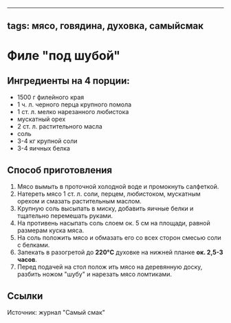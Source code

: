 ----
tags: мясо, говядина, духовка, самыйсмак
----


# Филе "под шубой"


## Ингредиенты  на 4 порции:
- 1500 г филейного края
- 1 ч. л. черного перца крупного помола
- 1 ст. л. мелко нарезанно­го любистока
- мускатный орех
- 2 ст. л. растительного масла
- соль
- 3-4 кг крупной соли
- 3-4 яичных белка

## Способ приготовления
1. Мясо вымыть в проточной холодной воде и промокнуть салфеткой.
2. Натереть мясо 1 ст. л. соли, перцем, любистоком, мускатным орехом и смазать рас­тительным маслом.
3. Крупную соль высыпать в миску, добавить яичные белки и тщательно перемешать руками.
4. На противень насыпать соль слоем ок. 5 см на площади, равной размерам куска мяса.
5. На соль положить мясо и обмазать его со всех сторон смесью соли с белками.
6. Запекать в разогретой до **220&deg;C** духовке на нижней планке **ок. 2,5-3 часов**.
7. Перед подачей на стол полож ить мясо на деревянную доску, разбить ножом "шубу" и нарезать мясо ломтиками.

## Ссылки
Источник: журнал "Самый смак"
